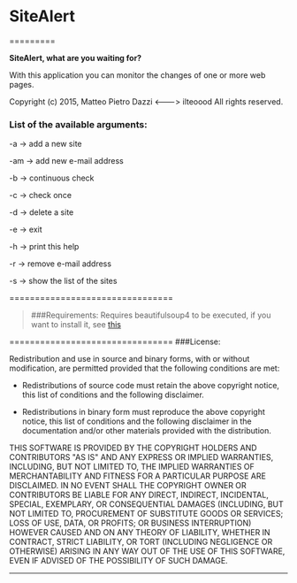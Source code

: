 # SiteAlert
=========

**SiteAlert, what are you waiting for?**

With this application you can monitor the changes of one or more web pages.

Copyright (c) 2015, Matteo Pietro Dazzi <---> ilteoood
All rights reserved.

### List of the available arguments:

-a -> add a new site

-am -> add new e-mail address

-b -> continuous check

-c -> check once

-d -> delete a site

-e -> exit

-h -> print this help

-r -> remove e-mail address

-s -> show the list of the sites

================================

> ###Requirements: 
> Requires beautifulsoup4 to be executed, if you want to install it, see [this][1]

================================
###License:

Redistribution and use in source and binary forms, with or without modification, are permitted provided
that the following conditions are met:

* Redistributions of source code must retain the above copyright notice, this list of conditions and the
  following disclaimer.

* Redistributions in binary form must reproduce the above copyright notice, this list of conditions and
  the following disclaimer in the documentation and/or other materials provided with the distribution.

THIS SOFTWARE IS PROVIDED BY THE COPYRIGHT HOLDERS AND CONTRIBUTORS "AS IS" AND ANY
EXPRESS OR IMPLIED WARRANTIES, INCLUDING, BUT NOT LIMITED TO, THE IMPLIED WARRANTIES OF
MERCHANTABILITY AND FITNESS FOR A PARTICULAR PURPOSE ARE DISCLAIMED. IN NO EVENT SHALL
THE COPYRIGHT OWNER OR CONTRIBUTORS BE LIABLE FOR ANY DIRECT, INDIRECT, INCIDENTAL,
SPECIAL, EXEMPLARY, OR CONSEQUENTIAL DAMAGES (INCLUDING, BUT NOT LIMITED TO,
PROCUREMENT OF SUBSTITUTE GOODS OR SERVICES; LOSS OF USE, DATA, OR PROFITS; OR BUSINESS
INTERRUPTION) HOWEVER CAUSED AND ON ANY THEORY OF LIABILITY, WHETHER IN CONTRACT,
STRICT LIABILITY, OR TORT (INCLUDING NEGLIGENCE OR OTHERWISE) ARISING IN ANY WAY OUT OF
THE USE OF THIS SOFTWARE, EVEN IF ADVISED OF THE POSSIBILITY OF SUCH DAMAGE.

------------------------

[1]: http://www.crummy.com/software/BeautifulSoup/bs4/doc/#installing-beautiful-soup